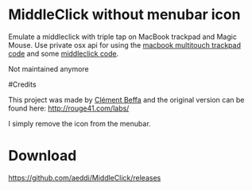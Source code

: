 # MiddleClick without menubar icon

Emulate a middleclick with triple tap on MacBook trackpad and Magic Mouse. Use private osx api for using the [macbook multitouch trackpad code](http://www.steike.com/code/multitouch/) and some [middleclick code](http://www.r0ssar00.com/2008/12/middle-click-on-mac-code.html).

Not maintained anymore

#Credits

This project was made by [Clément Beffa](http://clement.beffa.org/) and the original version can be found here: http://rouge41.com/labs/

I simply remove the icon from the menubar.

# Download

https://github.com/aeddi/MiddleClick/releases
